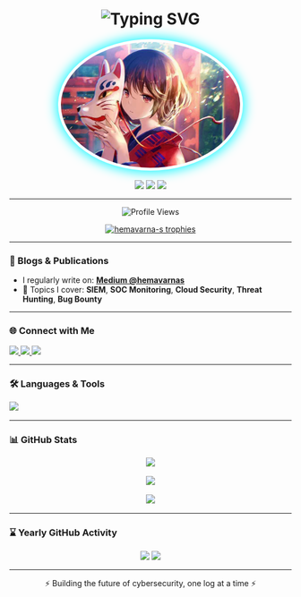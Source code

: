 <h1 align="center">
  <img src="https://readme-typing-svg.demolab.com?font=Fira+Code&weight=500&size=30&duration=4000&pause=1000&center=true&vCenter=true&width=700&height=60&lines=Hi+%F0%9F%91%8B%2C+I'm+Hemavarna+S.;SOC+Analyst+%7C+Cloud+Security+Learner;Top+2%25+on+TryHackMe+%7C+Blogger+on+Medium;" alt="Typing SVG" />
</h1>

<p align="center">
  <img src="Anime.jpg" alt="Hemavarna S" width="320" style="border-radius: 100%; box-shadow: 0px 0px 20px 3px #12f7ff; padding: 5px;" />
</p>

<p align="center">
  <img src="https://badgen.net/badge/Role/SOC%20Analyst/blue?icon=terminal" />
  <img src="https://badgen.net/badge/TryHackMe/Top%202%25/purple?icon=codeforces" />
  <img src="https://badgen.net/badge/Medium/Blogger/orange?icon=medium" />
</p>

---

<p align="center">
  <img src="https://komarev.com/ghpvc/?username=hemavarna-s&label=Profile%20Views&color=00bfff&style=flat-square" alt="Profile Views" />
</p>

<p align="center">
  <a href="https://github.com/ryo-ma/github-profile-trophy">
    <img src="https://github-profile-trophy.vercel.app/?username=hemavarna-s&theme=onestar&margin-w=10&margin-h=10&no-bg=true&row=2&column=4" alt="hemavarna-s trophies" />
  </a>
</p>

---

### 📝 Blogs & Publications

- I regularly write on: [**Medium @hemavarnas**](https://medium.com/@hemavarnas)
- 📌 Topics I cover: **SIEM**, **SOC Monitoring**, **Cloud Security**, **Threat Hunting**, **Bug Bounty**

<!-- BLOG-POST-LIST:START -->
<!-- BLOG-POST-LIST:END -->

---

### 🌐 Connect with Me

<p align="left">
  <a href="https://twitter.com/hemavarnas" target="_blank">
    <img src="https://img.shields.io/badge/Twitter-%231DA1F2.svg?&style=for-the-badge&logo=twitter&logoColor=white" />
  </a>
  <a href="https://linkedin.com/in/hemavarnas25" target="_blank">
    <img src="https://img.shields.io/badge/LinkedIn-%230077B5.svg?&style=for-the-badge&logo=linkedin&logoColor=white" />
  </a>
  <a href="https://medium.com/@hemavarnas" target="_blank">
    <img src="https://img.shields.io/badge/Medium-%2312100E.svg?&style=for-the-badge&logo=medium&logoColor=white" />
  </a>
</p>

---

### 🛠️ Languages & Tools

<p align="left">
  <img src="https://skillicons.dev/icons?i=linux,aws,azure,gcp,docker,kubernetes,nodejs,express,mongodb,python,cpp,html,css,git,nginx,figma,postman,react" />
</p>

---

### 📊 GitHub Stats

<p align="center">
  <img src="https://github-readme-stats.vercel.app/api?username=hemavarna-s&show_icons=true&theme=radical&hide_border=false&include_all_commits=true&count_private=true" />
</p>

<p align="center">
  <img src="https://github-readme-streak-stats.herokuapp.com/?user=hemavarna-s&theme=radical&hide_border=false" />
</p>

<p align="center">
  <img src="https://github-readme-stats.vercel.app/api/top-langs?username=hemavarna-s&layout=compact&theme=radical&hide_border=false" />
</p>

---

### ⌛ Yearly GitHub Activity

<p align="center">
  <img src="https://github-profile-summary-cards.vercel.app/api/cards/profile-details?username=hemavarna-s&theme=radical" />
  <img src="https://github-profile-summary-cards.vercel.app/api/cards/productive-time?username=hemavarna-s&theme=radical&utcOffset=5.5" />
</p>

---

<p align="center">
  ⚡ Building the future of cybersecurity, one log at a time ⚡  
</p>
